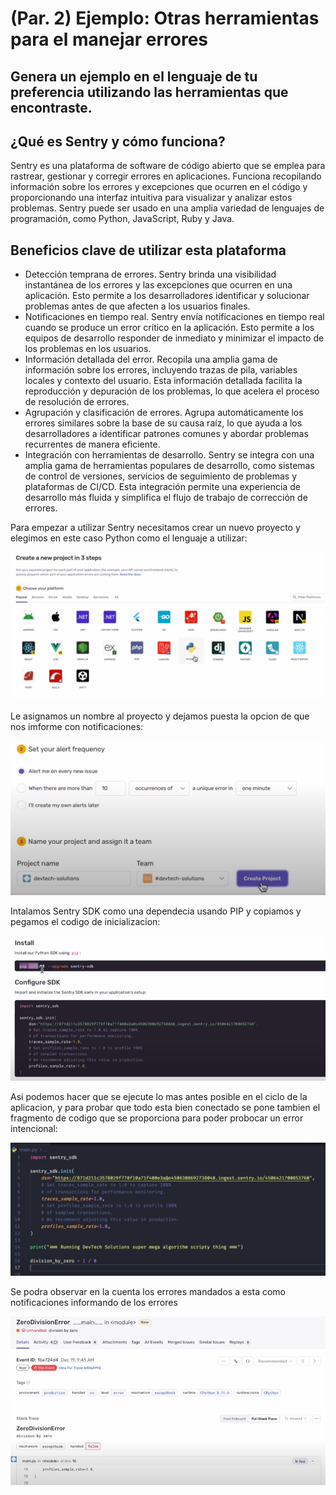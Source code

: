 # (Par. 2) Ejemplo: Otras herramientas para el manejar errores 
## Genera un ejemplo en el lenguaje de tu preferencia utilizando las herramientas que encontraste.

## ¿Qué es Sentry y cómo funciona?

Sentry es una plataforma de software de código abierto que se emplea para rastrear, gestionar y corregir errores en aplicaciones. Funciona recopilando información sobre los errores y excepciones que ocurren en el código y proporcionando una interfaz intuitiva para visualizar y analizar estos problemas. Sentry puede ser usado en una amplia variedad de lenguajes de programación, como Python, JavaScript, Ruby y Java.

## Beneficios clave de utilizar esta plataforma

* Detección temprana de errores. Sentry brinda una visibilidad instantánea de los errores y las excepciones que ocurren en una aplicación. Esto permite a los desarrolladores identificar y solucionar problemas antes de que afecten a los usuarios finales.
* Notificaciones en tiempo real. Sentry envía notificaciones en tiempo real cuando se produce un error crítico en la aplicación. Esto permite a los equipos de desarrollo responder de inmediato y minimizar el impacto de los problemas en los usuarios.
* Información detallada del error. Recopila una amplia gama de información sobre los errores, incluyendo trazas de pila, variables locales y contexto del usuario. Esta información detallada facilita la reproducción y depuración de los problemas, lo que acelera el proceso de resolución de errores.
* Agrupación y clasificación de errores. Agrupa automáticamente los errores similares sobre la base de su causa raíz, lo que ayuda a los desarrolladores a identificar patrones comunes y abordar problemas recurrentes de manera eficiente.
* Integración con herramientas de desarrollo. Sentry se integra con una amplia gama de herramientas populares de desarrollo, como sistemas de control de versiones, servicios de seguimiento de problemas y plataformas de CI/CD. Esta integración permite una experiencia de desarrollo más fluida y simplifica el flujo de trabajo de corrección de errores.

Para empezar a utilizar Sentry necesitamos crear un nuevo proyecto y elegimos en este caso Python como el lenguaje a utilizar:

![Screenshot 1](https://github.com/DiegoAlbertoValdivia/Computaci-n-Tolerante-a-Fallas/blob/1.2/Modulo_1/part%202/images/01.png)

Le asignamos un nombre al proyecto y dejamos puesta la opcion de que nos imforme con notificaciones:

![Screenshot 2](https://github.com/DiegoAlbertoValdivia/Computaci-n-Tolerante-a-Fallas/blob/1.2/Modulo_1/part%202/images/02.png)

Intalamos Sentry SDK como una dependecia usando PIP y copiamos y pegamos el codigo de inicializacion:

![Screenshot 3](https://github.com/DiegoAlbertoValdivia/Computaci-n-Tolerante-a-Fallas/blob/1.2/Modulo_1/part%202/images/03.png)

Asi podemos hacer que se ejecute lo mas antes posible en el ciclo de la aplicacion, y para probar que todo esta bien conectado se pone tambien el fragmento de codigo que se proporciona para poder probocar un error intencional:

![Screenshot 4](https://github.com/DiegoAlbertoValdivia/Computaci-n-Tolerante-a-Fallas/blob/1.2/Modulo_1/part%202/images/04.png)

Se podra observar en la cuenta los errores mandados a esta como notificaciones informando de los errores

![Screenshot 5](https://github.com/DiegoAlbertoValdivia/Computaci-n-Tolerante-a-Fallas/blob/1.2/Modulo_1/part%202/images/05.png)
